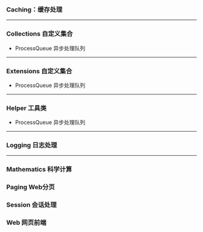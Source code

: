 ### Caching：缓存处理
***

### Collections 自定义集合
- ProcessQueue 异步处理队列
***

### Extensions 自定义集合
- ProcessQueue 异步处理队列
***

### Helper 工具类
- ProcessQueue 异步处理队列
***

### Logging 日志处理
***

### Mathematics 科学计算

### Paging Web分页

### Session 会话处理

### Web 网页前端
